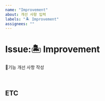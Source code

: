 ```yaml
---
name: "Improvement"
about: 개선 사항 입력
labels: "🏝 Improvement"
assignees: ""
---
```


# Issue:🏝 Improvement

기능 개선 사항 작성

<br>

## ETC
